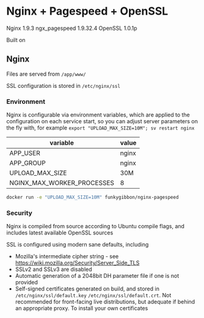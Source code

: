# Nginx + Pagespeed + OpenSSL

Nginx 1.9.3
ngx_pagespeed 1.9.32.4
OpenSSL 1.0.1p

Built on 

## Nginx

Files are served from `/app/www/`

SSL configuration is stored in `/etc/nginx/ssl`

### Environment 

Nginx is configurable via environment variables, which are applied to the configuration on each service start, so you can adjust server parameters on the fly with, for example `export "UPLOAD_MAX_SIZE=10M"; sv restart nginx`

variable | value
-------- | -----
APP_USER | nginx
APP_GROUP | nginx
UPLOAD_MAX_SIZE | 30M
NGINX_MAX_WORKER_PROCESSES | 8

```bash
docker run -e "UPLOAD_MAX_SIZE=10M" funkygibbon/nginx-pagespeed
```

### Security

Nginx is compiled from source according to Ubuntu compile flags, and includes latest available OpenSSL sources

SSL is configured using modern sane defaults, including
- Mozilla's intermediate cipher string - see https://wiki.mozilla.org/Security/Server_Side_TLS
- SSLv2 and SSLv3 are disabled
- Automatic generation of a 2048bit DH parameter file if one is not provided
- Self-signed certificates generated on build, and stored in `/etc/nginx/ssl/default.key` `/etc/nginx/ssl/default.crt`.  Not recommended for front-facing live distributions, but adequate if behind an appropriate proxy.  To install your own certificates